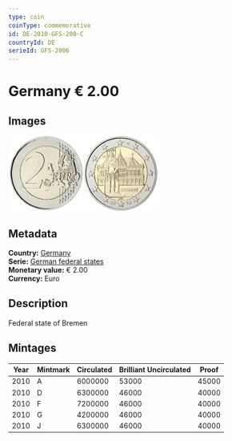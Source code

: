 ```yaml
---
type: coin
coinType: commemorative
id: DE-2010-GFS-200-C
countryId: DE
serieId: GFS-2006
---
```


# Germany € 2.00

## Images

<img src="../../Images/common-2007-200.webp" height="150" alt="Front image"><img src="Images/DE-2010-200.webp" height="150" alt="Back image">

## Metadata

**Country:** [Germany](../../Countries/Germany/index.md)\
**Serie:** [German federal states](index.md)\
**Monetary value:** € 2.00\
**Currency:** Euro

## Description

Federal state of Bremen

## Mintages

| Year | Mintmark | Circulated | Brilliant Uncirculated | Proof |
| ---- | -------- | ---------- | ---------------------- | ----- |
| 2010 | A        | 6000000    | 53000                  | 45000 |
| 2010 | D        | 6300000    | 46000                  | 40000 |
| 2010 | F        | 7200000    | 46000                  | 40000 |
| 2010 | G        | 4200000    | 46000                  | 40000 |
| 2010 | J        | 6300000    | 46000                  | 40000 |
